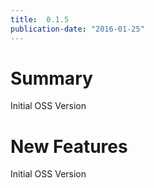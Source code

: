 ```yaml
---
title:  0.1.5
publication-date: "2016-01-25"
---
```


# Summary

Initial OSS Version

# New Features
Initial OSS Version
